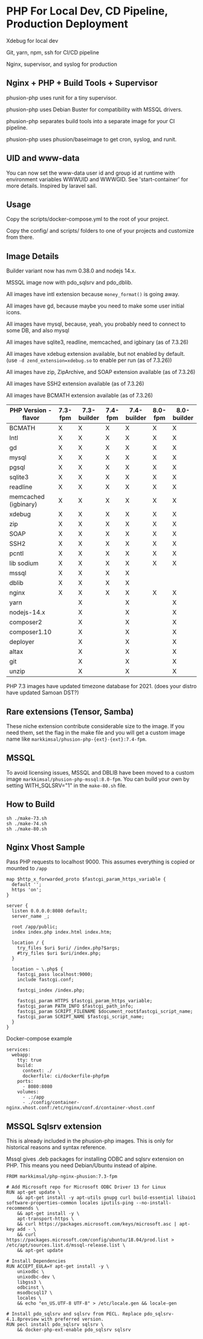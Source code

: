 PHP For Local Dev, CD Pipeline, Production Deployment
===
Xdebug for local dev

Git, yarn, npm, ssh for CI/CD pipeline

Nginx, supervisor, and syslog for production


Nginx + PHP + Build Tools + Supervisor
---

phusion-php uses runit for a tiny supervisor.

phusion-php uses Debian Buster for compatibility with MSSQL drivers.

phusion-php separates build tools into a separate image for your CI pipeline.

phusion-php uses phusion/baseimage to get cron, syslog, and runit.

UID and www-data
---
You can now set the www-data user id and group id at runtime with environment variables WWWUID and WWWGID.
See 'start-container' for more details.  Inspired by laravel sail.

Usage
---
Copy the scripts/docker-compose.yml to the root of your project.

Copy the config/ and scripts/ folders to one of your projects and customize from there.


Image Details
---
Builder variant now has nvm 0.38.0 and nodejs 14.x.

MSSQL image now with pdo_sqlsrv and pdo_dblib.

All images have intl extension because `money_format()` is going away.

All images have gd, because maybe you need to make some user initial icons.

All images have mysql, because, yeah, you probably need to connect to some DB, and also mysql

All images have sqlite3, readline, memcached, and igbinary (as of 7.3.26)

All images have xdebug extension available, but not enabled by default.  (use `-d zend_extension=xdebug.so` to enable per run (as of 7.3.26))

All images have zip, ZipArchive, and SOAP extension available (as of 7.3.26)

All images have SSH2 extension available (as of 7.3.26)

All images have BCMATH extension available (as of 7.3.26)

|PHP Version - flavor |  7.3-fpm |  7.3-builder | 7.4-fpm | 7.4-builder | 8.0-fpm | 8.0-builder |
|----------|----------|-----------------|-----|-----|-----|-----|
| BCMATH               | X |  X | X | X | X |  X |
| Intl                 | X |  X | X | X | X |  X |
| gd                   | X |  X | X | X | X |  X |
| mysql                | X |  X | X | X | X |  X |
| pgsql                | X |  X | X | X | X |  X |
| sqlite3              | X |  X | X | X | X |  X |
| readline             | X |  X | X | X | X |  X |
| memcached (igbinary) | X |  X | X | X | X |  X |
| xdebug               | X |  X | X | X | X |  X |
| zip                  | X |  X | X | X | X |  X |
| SOAP                 | X |  X | X | X | X |  X |
| SSH2                 | X |  X | X | X | X |  X |
| pcntl                | X |  X | X | X | X |  X |
| lib sodium           | X |  X | X | X | X |  X |
| mssql                | X |  X | X | X |   |    |
| dblib                | X |  X | X | X |   |    |
| nginx                | X |  X | X | X | X |  X |
| yarn                 |   |  X |   | X |   |  X |
| nodejs-14.x          |   |  X |   | X |   |  X |
| composer2            |   |  X |   | X |   |  X |
| composer1.10         |   |  X |   | X |   |  X |
| deployer             |   |  X |   | X |   |  X |
| altax                |   |  X |   | X |   |  X |
| git                  |   |  X |   | X |   |  X |
| unzip                |   |  X |   | X |   |  X |


PHP 7.3 images have updated timezone database for 2021.  (does your distro have updated Samoan DST?)


Rare extensions (Tensor, Samba)
---
These niche extension contribute considerable size to the image.  If you need them, set the flag in the make file and you will
get a custom image name like `markkimsal/phusion-php-{ext}-{ext}:7.4-fpm`.

MSSQL
---
To avoid licensing issues, MSSQL and DBLIB have been moved to a custom image `markkimsal/phusion-php-mssql:8.0-fpm`.
You can build your own by setting WITH_SQLSRV="1" in the `make-80.sh` file.

How to Build
---

```
sh ./make-73.sh
sh ./make-74.sh
sh ./make-80.sh
```


Nginx Vhost Sample
----

Pass PHP requests to localhost 9000.  This assumes everything is copied or mounted to `/app`

```
map $http_x_forwarded_proto $fastcgi_param_https_variable {
  default '';
  https 'on';
}

server {
  listen 0.0.0.0:8080 default;
  server_name _;

  root /app/public;
  index index.php index.html index.htm;

  location / {
    try_files $uri $uri/ /index.php?$args;
    #try_files $uri $uri/index.php;
  }

  location ~ \.php$ {
    fastcgi_pass localhost:9000;
    include fastcgi.conf;

    fastcgi_index /index.php;

    fastcgi_param HTTPS $fastcgi_param_https_variable;
    fastcgi_param PATH_INFO $fastcgi_path_info;
    fastcgi_param SCRIPT_FILENAME $document_root$fastcgi_script_name;
    fastcgi_param SCRIPT_NAME $fastcgi_script_name;
  }
}
```

Docker-compose example
```
services:
  webapp:
    tty: true
    build:
      context: ./
      dockerfile: ci/dockerfile-phpfpm
    ports:
      - 8080:8080
    volumes:
      - .:/app
      - ./config/container-nginx.vhost.conf:/etc/nginx/conf.d/container-vhost.conf
```


## MSSQL Sqlsrv extension
This is already included in the phusion-php images.  This is only for historical reasons and syntax reference.


Mssql gives .deb packages for installing ODBC and sqlsrv extension on PHP.  This means you need Debian/Ubuntu instead of alpine.
```
FROM markkimsal/php-nginx-phusion:7.3-fpm

# Add Microsoft repo for Microsoft ODBC Driver 13 for Linux
RUN apt-get update \
    && apt-get install -y apt-utils gnupg curl build-essential libaio1 software-properties-common locales iputils-ping --no-install-recommends \
    && apt-get install -y \
    apt-transport-https \
    && curl https://packages.microsoft.com/keys/microsoft.asc | apt-key add - \
    && curl https://packages.microsoft.com/config/ubuntu/18.04/prod.list > /etc/apt/sources.list.d/mssql-release.list \
    && apt-get update

# Install Dependencies
RUN ACCEPT_EULA=Y apt-get install -y \
    unixodbc \
    unixodbc-dev \
    libgss3 \
    odbcinst \
    msodbcsql17 \
    locales \
    && echo "en_US.UTF-8 UTF-8" > /etc/locale.gen && locale-gen

# Install pdo_sqlsrv and sqlsrv from PECL. Replace pdo_sqlsrv-4.1.8preview with preferred version.
RUN pecl install pdo_sqlsrv sqlsrv \
    && docker-php-ext-enable pdo_sqlsrv sqlsrv
```

